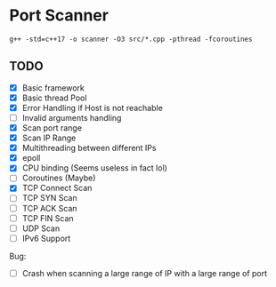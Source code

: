 # Port Scanner

```shell
g++ -std=c++17 -o scanner -O3 src/*.cpp -pthread -fcoroutines
```

## TODO
- [x] Basic framework
- [x] Basic thread Pool
- [x] Error Handling if Host is not reachable
- [ ] Invalid arguments handling
- [x] Scan port range
- [x] Scan IP Range
- [x] Multithreading between different IPs
- [x] epoll
- [x] CPU binding (Seems useless in fact lol)
- [ ] Coroutines (Maybe)
- [x] TCP Connect Scan
- [ ] TCP SYN Scan
- [ ] TCP ACK Scan
- [ ] TCP FIN Scan
- [ ] UDP Scan
- [ ] IPv6 Support
  
Bug:
- [ ] Crash when scanning a large range of IP with a large range of port